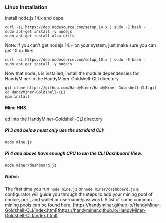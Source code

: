 ### Linux Installation

Install node.js 14.x and deps

```
curl -sL https://deb.nodesource.com/setup_14.x | sudo -E bash -
sudo apt-get install -y nodejs
sudo apt-get install alsa-utils
```

Note: If you can't get nodejs 14.+ on your system, just make sure you can get 10.x+ like:

```
curl -sL https://deb.nodesource.com/setup_10.x | sudo -E bash -
sudo apt-get install -y nodejs
```

Now that node.js is installed, install the module dependencies for HandyMiner in the HandyMiner-Goldshell-CLI directory

```
git clone https://github.com/HandyMiner/HandyMiner-Goldshell-CLI.git
cd HandyMiner-Goldshell-CLI
npm install
```

#### Mine HNS.

cd into the HandyMiner-Goldshell-CLI directory

##### Pi 3 and below must only use the standard CLI:

```
node mine.js
```

##### Pi 4 and above have enough CPU to run the CLI Dashboard View:

```
node miner/dashboard.js
```

##### Notes:

The first time you run `node mine.js` or `node miner/dashboard.js` a configurator will guide you through the steps to add your mining pool of choice, port, and wallet or username/password.
A list of some common mining pools can be found here: [https://handyminer.github.io/HandyMiner-Goldshell-CLI/index.html](https://handyminer.github.io/HandyMiner-Goldshell-CLI/index.html)
